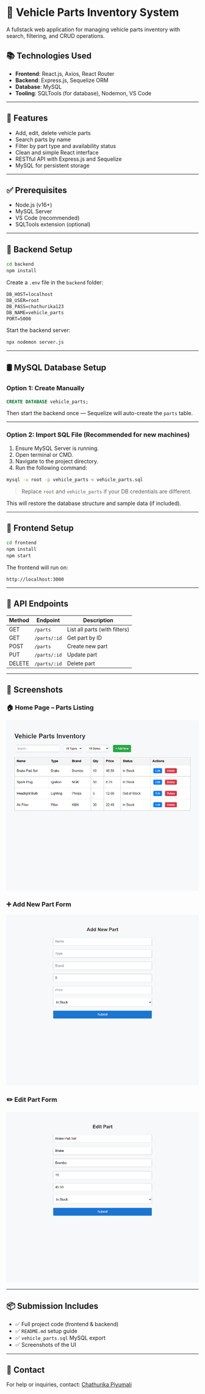 # 🚗 Vehicle Parts Inventory System

A fullstack web application for managing vehicle parts inventory with search, filtering, and CRUD operations.

## 📚 Technologies Used
- **Frontend**: React.js, Axios, React Router
- **Backend**: Express.js, Sequelize ORM
- **Database**: MySQL
- **Tooling**: SQLTools (for database), Nodemon, VS Code

---

## 🚀 Features
- Add, edit, delete vehicle parts  
- Search parts by name  
- Filter by part type and availability status  
- Clean and simple React interface  
- RESTful API with Express.js and Sequelize  
- MySQL for persistent storage

---

## ✅ Prerequisites
- Node.js (v16+)
- MySQL Server
- VS Code (recommended)
- SQLTools extension (optional)

---

## 🔧 Backend Setup

```bash
cd backend
npm install
```

Create a `.env` file in the `backend` folder:

```
DB_HOST=localhost
DB_USER=root
DB_PASS=chathurika123
DB_NAME=vehicle_parts
PORT=5000
```

Start the backend server:

```bash
npx nodemon server.js
```

---

## 🛢️ MySQL Database Setup

### Option 1: Create Manually

```sql
CREATE DATABASE vehicle_parts;
```

Then start the backend once — Sequelize will auto-create the `parts` table.

---

### Option 2: Import SQL File (Recommended for new machines)

1. Ensure MySQL Server is running.
2. Open terminal or CMD.
3. Navigate to the project directory.
4. Run the following command:

```bash
mysql -u root -p vehicle_parts < vehicle_parts.sql
```

> Replace `root` and `vehicle_parts` if your DB credentials are different.

This will restore the database structure and sample data (if included).

---

## 🎨 Frontend Setup

```bash
cd frontend
npm install
npm start
```

The frontend will run on:

```
http://localhost:3000
```

---

## 🧪 API Endpoints

| Method | Endpoint       | Description                  |
|--------|----------------|------------------------------|
| GET    | `/parts`       | List all parts (with filters)|
| GET    | `/parts/:id`   | Get part by ID               |
| POST   | `/parts`       | Create new part              |
| PUT    | `/parts/:id`   | Update part                  |
| DELETE | `/parts/:id`   | Delete part                  |

---

## 📸 Screenshots

### 🏠 Home Page – Parts Listing  
![Home Page](https://github.com/ChathurikaPiyumali/vehicle-parts-inventory-chathurika/blob/main/HomePage.png)

### ➕ Add New Part Form  
![Add New Part](https://github.com/ChathurikaPiyumali/vehicle-parts-inventory-chathurika/blob/main/Add.png)

### ✏️ Edit Part Form  
![Edit Part](https://github.com/ChathurikaPiyumali/vehicle-parts-inventory-chathurika/blob/main/Update.png)

---

## 📦 Submission Includes
- ✅ Full project code (frontend & backend)
- ✅ `README.md` setup guide
- ✅ `vehicle_parts.sql` MySQL export
- ✅ Screenshots of the UI

---

## 💬 Contact

For help or inquiries, contact: [Chathurika Piyumali](mailto:chathurikapiyumali01@gmail.com)
